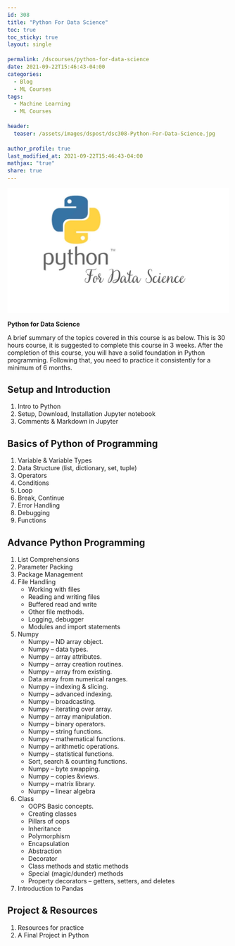 ```yaml
---
id: 308    
title: "Python For Data Science"
toc: true
toc_sticky: true
layout: single

permalink: /dscourses/python-for-data-science
date: 2021-09-22T15:46:43-04:00
categories:
  - Blog
  - ML Courses
tags: 
  - Machine Learning
  - ML Courses

header:
  teaser: /assets/images/dspost/dsc308-Python-For-Data-Science.jpg

author_profile: true
last_modified_at: 2021-09-22T15:46:43-04:00
mathjax: "true"
share: true
---
```


![Python For Data Science](/assets/images/dspost/dsc308-Python-For-Data-Science.jpg)

**Python for Data Science**

A brief summary of the topics covered in this course is as below. This is 30 hours course, it is suggested to complete this course in 3 weeks. After the completion of this course, you will have a solid foundation in Python programming. Following that, you need to practice it consistently for a minimum of 6 months.

## Setup and Introduction
1.  Intro to Python
2.  Setup, Download, Installation Jupyter notebook
3.  Comments & Markdown in Jupyter

## Basics of Python of Programming
1.  Variable & Variable Types
2.  Data Structure (list, dictionary, set, tuple)
3.  Operators
4.  Conditions
5.  Loop
6.  Break, Continue
7.  Error Handling
8.  Debugging
9.  Functions

## Advance Python Programming
1.  List Comprehensions
2.  Parameter Packing
3.  Package Management
4.  File Handling
    *   Working with files
    *   Reading and writing files
    *   Buffered read and write
    *   Other file methods.
    *   Logging, debugger
    *   Modules and import statements
5.  Numpy
    *   Numpy – ND array object.
    *   Numpy – data types.
    *   Numpy – array attributes.
    *   Numpy – array creation routines.
    *   Numpy – array from existing.
    *   Data array from numerical ranges.
    *   Numpy – indexing & slicing.
    *   Numpy – advanced indexing.
    *   Numpy – broadcasting.
    *   Numpy – iterating over array.
    *   Numpy – array manipulation.
    *   Numpy – binary operators.
    *   Numpy – string functions.
    *   Numpy – mathematical functions.
    *   Numpy – arithmetic operations.
    *   Numpy – statistical functions.
    *   Sort, search & counting functions.
    *   Numpy – byte swapping.
    *   Numpy – copies &views.
    *   Numpy – matrix library.
    *   Numpy – linear algebra
6.  Class
    *   OOPS Basic concepts.
    *   Creating classes
    *   Pillars of oops
    *   Inheritance
    *   Polymorphism
    *   Encapsulation
    *   Abstraction
    *   Decorator
    *   Class methods and static methods
    *   Special (magic/dunder) methods
    *   Property decorators – getters, setters, and deletes
7.  Introduction to Pandas 

## Project & Resources

1.  Resources for practice
2.  A Final Project in Python
